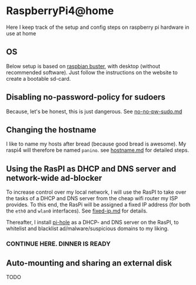 # RaspberryPi4@home
Here I keep track of the setup and config steps on raspberry pi hardware in use at home

## OS
Below setup is based on [raspbian buster](https://www.raspberrypi.org/downloads/raspbian/), with desktop (without recommended software). Just follow the instructions on the website to create a bootable sd-card.

## Disabling no-password-policy for sudoers
Because, let's be honest, this is just dangerous. See [no-no-pw-sudo.md](no-no-pw-sudo.md)

## Changing the hostname
I like to name my hosts after bread (because good bread is awesome). My raspi4 will therefore be named `panino`.
see [hostname.md](hostname.md) for detailed steps.

## Using the RasPI as DHCP and DNS server and network-wide ad-blocker
To increase control over my local network, I will use the RasPI to take over the tasks of a DHCP and DNS server from the cheap wifi router my ISP provides.
To this end, the RasPi will be assigned a fixed IP address (for both the `eth0` and `wlan0` interfaces). See [fixed-ip.md](fixed-ip.md) for details.

Thereafter, I install [pi-hole](https://pi-hole.net/) as a DHCP- and DNS server on the RasPI, to whitelist and blacklist ad/malware/suspicious domains to my liking.

### CONTINUE HERE. DINNER IS READY


## Auto-mounting and sharing an external disk
TODO
